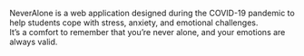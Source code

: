 NeverAlone is a web application designed during the COVID-19 pandemic to help students cope with stress, anxiety, and emotional challenges.  
It’s a comfort to remember that you’re never alone, and your emotions are always valid.

